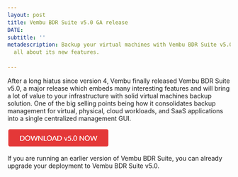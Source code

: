 ```yaml
---
layout: post
title: Vembu BDR Suite v5.0 GA release
DATE: 
subtitle: ''
metadescription: Backup your virtual machines with Vembu BDR Suite v5.0 and learn
  all about its new features.

---
```

After a long hiatus since version 4, Vembu finally released Vembu BDR Suite v5.0, a major release which embeds many interesting features and will bring a lot of value to your infrastructure with solid virtual machines backup solution. One of the big selling points being how it consolidates backup management for virtual, physical, cloud workloads, and SaaS applications into a single centralized management GUI.

[![](/img/vembu5-1.png)](https://www.vembu.com/vembu-bdr-suite-download/)

If you are running an earlier version of Vembu BDR Suite, you can already upgrade your deployment to Vembu BDR Suite v5.0.